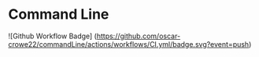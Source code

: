 # Command Line

![Github Workflow Badge]
(https://github.com/oscar-crowe22/commandLine/actions/workflows/CI.yml/badge.svg?event=push)
